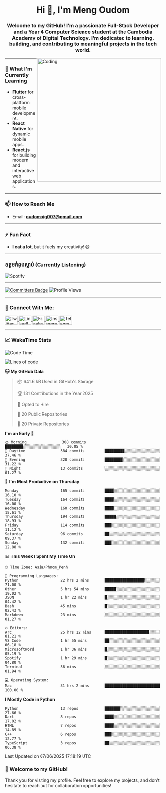 <h1 align="center">Hi 👋, I'm Meng Oudom</h1>
<h3 align="center">
  Welcome to my GitHub! I’m a passionate Full-Stack Developer and a Year 4 Computer Science student at the Cambodia Academy of Digital Technology. 
  I’m dedicated to learning, building, and contributing to meaningful projects in the tech world.
</h3>

<img align="right" alt="Coding" width="400" src="https://raw.githubusercontent.com/gist/i330z/76321b8be37cd29720bbaf781c09dbfa/raw/92cbc180c0d91f75a9cec806d6935fc94ff58a26/code.gif">

---

### 🌱 What I'm Currently Learning
- **Flutter** for cross-platform mobile development.
- **React Native** for dynamic mobile apps.
- **React.js** for building modern and interactive web applications.

---

### 📫 How to Reach Me
- Email: **oudombig007@gmail.com**

---

### ⚡ Fun Fact
- **I eat a lot**, but it fuels my creativity! 😄

---

### ឧត្តមកំពុងស្ដាប់ (Currently Listening)

[![Spotify](https://spotify-github-profile.kittinanx.com/api/view.svg?uid=3174aclmtikztsmxjx5h26neuose&cover_image=true&theme=default&show_offline=false&background_color=121212&interchange=false)](https://open.spotify.com/user/3174aclmtikztsmxjx5h26neuose)

---

[![Committers Badge](https://user-badge.committers.top/cambodia/oudommeng.svg)](https://user-badge.committers.top/cambodia/oudommeng)
![Profile Views](https://komarev.com/ghpvc/?username=oudommeng)

---

### 🔗 Connect With Me:
<p align="left">
  <a href="https://twitter.com/sovathmonioudom" target="_blank">
    <img align="center" src="https://raw.githubusercontent.com/rahuldkjain/github-profile-readme-generator/master/src/images/icons/Social/twitter.svg" alt="Twitter" height="30" width="40" />
  </a>
  <a href="https://linkedin.com/in/meng-oudom" target="_blank">
    <img align="center" src="https://raw.githubusercontent.com/rahuldkjain/github-profile-readme-generator/master/src/images/icons/Social/linked-in-alt.svg" alt="LinkedIn" height="30" width="40" />
  </a>
  <a href="https://fb.com/mengsovathmonioudom" target="_blank">
    <img align="center" src="https://raw.githubusercontent.com/rahuldkjain/github-profile-readme-generator/master/src/images/icons/Social/facebook.svg" alt="Facebook" height="30" width="40" />
  </a>
  <a href="https://instagram.com/oudom.mg" target="_blank">
    <img align="center" src="https://raw.githubusercontent.com/rahuldkjain/github-profile-readme-generator/master/src/images/icons/Social/instagram.svg" alt="Instagram" height="30" width="40" />
  </a>
  <a href="https://t.me/OudomMeng" target="_blank">
    <img align="center" src="https://cdn.worldvectorlogo.com/logos/telegram-1.svg" alt="Telegram" height="30" width="40" />
  </a>
</p>

---

### 📈 WakaTime Stats
<!--START_SECTION:waka-->
![Code Time](http://img.shields.io/badge/Code%20Time-40%20hrs%203%20mins-blue)

![Lines of code](https://img.shields.io/badge/From%20Hello%20World%20I%27ve%20Written-22.4%20million%20lines%20of%20code-blue)

**🐱 My GitHub Data** 

> 📦 641.6 kB Used in GitHub's Storage 
 > 
> 🏆 131 Contributions in the Year 2025
 > 
> 💼 Opted to Hire
 > 
> 📜 20 Public Repositories 
 > 
> 🔑 20 Private Repositories 
 > 
**I'm an Early 🐤** 

```text
🌞 Morning                308 commits         ████████░░░░░░░░░░░░░░░░░   30.05 % 
🌆 Daytime                384 commits         █████████░░░░░░░░░░░░░░░░   37.46 % 
🌃 Evening                320 commits         ████████░░░░░░░░░░░░░░░░░   31.22 % 
🌙 Night                  13 commits          ░░░░░░░░░░░░░░░░░░░░░░░░░   01.27 % 
```
📅 **I'm Most Productive on Thursday** 

```text
Monday                   165 commits         ████░░░░░░░░░░░░░░░░░░░░░   16.10 % 
Tuesday                  164 commits         ████░░░░░░░░░░░░░░░░░░░░░   16.00 % 
Wednesday                160 commits         ████░░░░░░░░░░░░░░░░░░░░░   15.61 % 
Thursday                 194 commits         █████░░░░░░░░░░░░░░░░░░░░   18.93 % 
Friday                   114 commits         ███░░░░░░░░░░░░░░░░░░░░░░   11.12 % 
Saturday                 96 commits          ██░░░░░░░░░░░░░░░░░░░░░░░   09.37 % 
Sunday                   132 commits         ███░░░░░░░░░░░░░░░░░░░░░░   12.88 % 
```


📊 **This Week I Spent My Time On** 

```text
🕑︎ Time Zone: Asia/Phnom_Penh

💬 Programming Languages: 
Python                   22 hrs 2 mins       ██████████████████░░░░░░░   71.00 % 
Other                    5 hrs 54 mins       █████░░░░░░░░░░░░░░░░░░░░   19.02 % 
JSON                     1 hr 22 mins        █░░░░░░░░░░░░░░░░░░░░░░░░   04.42 % 
Bash                     45 mins             █░░░░░░░░░░░░░░░░░░░░░░░░   02.43 % 
Markdown                 23 mins             ░░░░░░░░░░░░░░░░░░░░░░░░░   01.27 % 

🔥 Editors: 
Arc                      25 hrs 12 mins      ████████████████████░░░░░   81.21 % 
VS Code                  1 hr 55 mins        ██░░░░░░░░░░░░░░░░░░░░░░░   06.18 % 
MicrosoftWord            1 hr 36 mins        █░░░░░░░░░░░░░░░░░░░░░░░░   05.19 % 
Spotify                  1 hr 29 mins        █░░░░░░░░░░░░░░░░░░░░░░░░   04.80 % 
Terminal                 36 mins             ░░░░░░░░░░░░░░░░░░░░░░░░░   01.94 % 

💻 Operating System: 
Mac                      31 hrs 2 mins       █████████████████████████   100.00 % 
```

**I Mostly Code in Python** 

```text
Python                   13 repos            ███████░░░░░░░░░░░░░░░░░░   27.66 % 
Dart                     8 repos             ████░░░░░░░░░░░░░░░░░░░░░   17.02 % 
HTML                     7 repos             ████░░░░░░░░░░░░░░░░░░░░░   14.89 % 
C++                      6 repos             ███░░░░░░░░░░░░░░░░░░░░░░   12.77 % 
TypeScript               3 repos             ██░░░░░░░░░░░░░░░░░░░░░░░   06.38 % 
```




 Last Updated on 07/06/2025 17:18:19 UTC
<!--END_SECTION:waka-->
<!-- 
### 📊 GitHub Stats
<a href="https://github.com/anuraghazra/github-readme-stats">
  <img align="top" src="https://github-readme-stats.vercel.app/api?username=oudommeng&theme=transparent&show_icons=true" alt="Oudom Meng's GitHub Stats" />
</a>

<a href="https://github.com/anuraghazra/github-readme-stats">
  <img align="top" src="https://github-readme-stats.vercel.app/api/top-langs/?username=oudommeng&count_private=true&theme=transparent&show_icons=true&hide=css&layout=compact&card_width=270&langs_count=10" />
</a>

---

<img align="center" src="http://github-profile-summary-cards.vercel.app/api/cards/profile-details?username=oudommeng&theme=transparent&" height="250em" />
<img align="center" src="http://github-profile-summary-cards.vercel.app/api/cards/productive-time?username=oudommeng&theme=transparent&utcOffset=7" height="200em" />

--- -->

### 🚀 Welcome to my GitHub!
Thank you for visiting my profile. Feel free to explore my projects, and don’t hesitate to reach out for collaboration opportunities!
